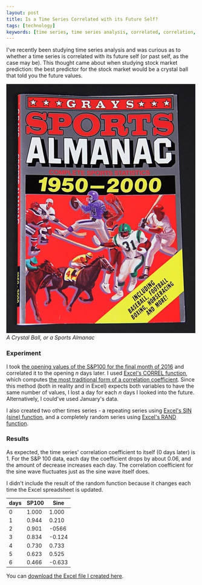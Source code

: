 ```yaml
---
layout: post
title: Is a Time Series Correlated with its Future Self?
tags: [technology]
keywords: [time series, time series analysis, correlated, correlation, correlation coefficient]
---
```


I've recently been studying time series analysis and was curious as to whether a time series is correlated with its future self (or past self, as the case may be). This thought came about when studying stock market prediction: the best predictor for the stock market would be a crystal ball that told you the future values.

![Sports Almanac](/images/sports-almanac.jpg "Sports Almanac")
*A Crystal Ball, or a Sports Almanac*

### Experiment

I took [the opening values of the S&P100 for the final month of 2016](https://finance.yahoo.com/quote/%5ESP100/history?p=%5ESP100) and correlated it to the opening *n* days later. I used [Excel's CORREL function](https://support.office.com/en-us/article/CORREL-function-995dcef7-0c0a-4bed-a3fb-239d7b68ca92), which computes [the most traditional form of a correlation coefficient](https://en.wikipedia.org/wiki/Correlation_and_dependence#Pearson.27s_product-moment_coefficient). Since this method (both in reality and in Excel) expects both variables to have the same number of values, I lost a day for each *n* days I looked into the future. Alternatively, I could've used January's data.

I also created two other times series - a repeating series using [Excel's SIN (sine) function](https://support.office.com/en-us/article/SIN-function-cf0e3432-8b9e-483c-bc55-a76651c95602), and a completely random series using [Excel's RAND function](https://support.office.com/en-us/article/RAND-function-4cbfa695-8869-4788-8d90-021ea9f5be73).

### Results

As expected, the time series' correlation coefficient to itself (0 days later) is 1. For the S&P 100 data, each day the coefficient drops by about 0.06, and the amount of decrease increases each day. The correlation coefficient for the sine wave fluctuates just as the sine wave itself does.

I didn't include the result of the random function because it changes each time the Excel spreadsheet is updated.

days | SP100 | Sine
--- | --- | ---
0 | 1.000 | 1.000
1 | 0.944 | 0.210
2 | 0.901 | -0566
3 | 0.834 | -0.124
4 | 0.730 | 0.733
5 | 0.623 | 0.525
6 | 0.466 | -0.633

You can [download the Excel file I created here](/xlxs/future-series.xlsx).
